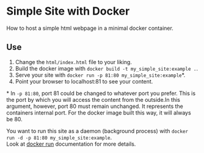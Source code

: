 # Simple Site with Docker
How to host a simple html webpage in a minimal docker container.

## Use

1. Change the `html/index.html` file to your liking. 
2. Build the docker image with `docker build -t my_simple_site:example .`.
3. Serve your site with `docker run -p 81:80 my_simple_site:example`\*.
4. Point your browser to localhost:81 to see your content. 

\* In `-p 81:80`, port 81 could be changed to whatever port you prefer. This is the port by which you will access the content from the outside.In this argument, however, port 80 must remain unchanged. It represents the containers internal port. For the docker image built this way, it will always be 80.   
  
You want to run this site as a daemon (background process) with `docker run -d -p 81:80 my_simple_site:example`.  
Look at [docker run](https://docs.docker.com/engine/reference/commandline/run/) documentation for more details.   
